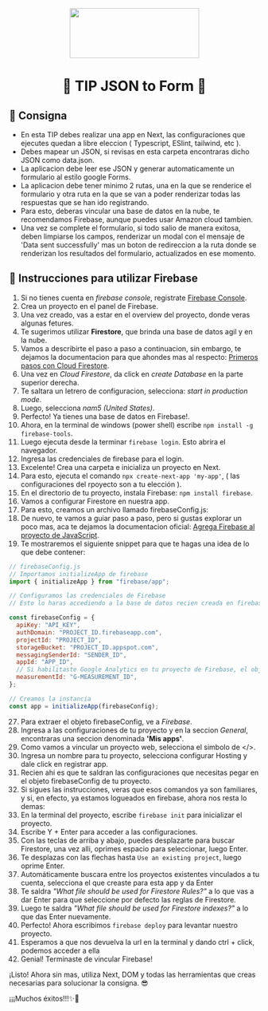 <div style="text-align:center">
    <img width="260" height="100" src="https://d31uz8lwfmyn8g.cloudfront.net/Assets/logo-henry-white-lg.png"/>
</div>

<h1 align="center">
💪 TIP JSON to Form 💪
</h1>

## **🔎 Consigna**

- En esta TIP debes realizar una app en Next, las configuraciones que ejecutes
  quedan a libre eleccion ( Typescript, ESlint, tailwind, etc ).
- Debes mapear un JSON, si revisas en esta carpeta encontraras dicho JSON como
  data.json.
- La aplicacion debe leer ese JSON y generar automaticamente un formulario al
  estilo google Forms.
- La aplicacion debe tener minimo 2 rutas, una en la que se renderice el
  formulario y otra ruta en la que se van a poder renderizar todas las
  respuestas que se han ido registrando.
- Para esto, deberas vincular una base de datos en la nube, te recomendamos
  Firebase, aunque puedes usar Amazon cloud tambien.
- Una vez se complete el formulario, si todo salio de manera exitosa, deben
  limpiarse los campos, renderizar un modal con el mensaje de 'Data sent
  successfully' mas un boton de redireccion a la ruta donde se renderizan los
  resultados del formulario, actualizados en ese momento.

## **📝 Instrucciones para utilizar Firebase**

1. Si no tienes cuenta en _firebase console_, registrate
   [Firebase Console](https://console.firebase.google.com/).
2. Crea un proyecto en el panel de Firebase.
3. Una vez creado, vas a estar en el overview del proyecto, donde veras algunas
   fetures.
4. Te sugerimos utilizar **Firestore**, que brinda una base de datos agil y en
   la nube.
5. Vamos a describirte el paso a paso a continuacion, sin embargo, te dejamos la
   documentacion para que ahondes mas al respecto:
   [Primeros pasos con Cloud Firestore](https://firebase.google.com/docs/firestore/quickstart?hl=es-419).
6. Una vez en _Cloud Firestore_, da click en _create Database_ en la parte
   superior derecha.
7. Te saltara un letrero de configuracion, selecciona: _start in production
   mode_.
8. Luego, selecciona _nam5 (United States)_.
9. Perfecto! Ya tienes una base de datos en Firebase!.
10. Ahora, en la terminal de windows (power shell) escribe
    `npm install -g firebase-tools`.
11. Luego ejecuta desde la terminar `firebase login`. Esto abrira el navegador.
12. Ingresa las credenciales de firebase para el login.
13. Excelente! Crea una carpeta e inicializa un proyecto en Next.
14. Para esto, ejecuta el comando `npx create-next-app 'my-app'`, ( las
    configuraciones del rpoyecto son a tu elección ).
15. En el directorio de tu proyecto, instala Firebase: `npm install firebase`.
16. Vamos a configurar Firestore en nuestra app.
17. Para esto, creamos un archivo llamado firebaseConfig.js:
18. De nuevo, te vamos a guiar paso a paso, pero si gustas explorar un poco mas,
    aca te dejamos la documentacion oficial:
    [Agrega Firebase al proyecto de JavaScript](https://firebase.google.com/docs/web/setup?hl=es-419).
19. Te mostraremos el siguiente snippet para que te hagas una idea de lo que
    debe contener:

```javascript
// firebaseConfig.js
// Importamos initializeApp de firebase
import { initializeApp } from "firebase/app";

// Configuramos las credenciales de Firebase
// Esto lo haras accediendo a la base de datos recien creada en firebase, ya lo explicaremos mas adelante

const firebaseConfig = {
  apiKey: "API_KEY",
  authDomain: "PROJECT_ID.firebaseapp.com",
  projectId: "PROJECT_ID",
  storageBucket: "PROJECT_ID.appspot.com",
  messagingSenderId: "SENDER_ID",
  appId: "APP_ID",
  // Si habilitaste Google Analytics en tu proyecto de Firebase, el objeto de configuración contiene el campo measurementId
  measurementId: "G-MEASUREMENT_ID",
};

// Creamos la instancia
const app = initializeApp(firebaseConfig);
```

27. Para extraer el objeto firebaseConfig, ve a _Firebase_.
28. Ingresa a las configuraciones de tu proyecto y en la seccion _General_,
    encontraras una seccion denominada **'Mis apps'**.
29. Como vamos a vincular un proyecto web, selecciona el simbolo de </>.
30. Ingresa un nombre para tu proyecto, selecciona configurar Hosting y dale
    click en registrar app.
31. Recien ahi es que te saldran las configuraciones que necesitas pegar en el
    objeto firebaseConfig de tu proyecto.
32. Si sigues las instrucciones, veras que esos comandos ya son familiares, y
    si, en efecto, ya estamos logueados en firebase, ahora nos resta lo demas:
33. En la terminal del proyecto, escribe `firebase init` para inicializar el
    proyecto.
34. Escribe Y + Enter para acceder a las configuraciones.
35. Con las teclas de arriba y abajo, puedes desplazarte para buscar Firestore,
    una vez alli, oprimes espacio para seleccionar, luego Enter.
36. Te desplazas con las flechas hasta `Use an existing project`, luego oprime
    Enter.
37. Automáticamente buscara entre los proyectos existentes vinculados a tu
    cuenta, selecciona el que creaste para esta app y da Enter
38. Te saldra _"What file should be used for Firestore Rules?"_ a lo que vas a
    dar Enter para que seleccione por defecto las reglas de Firestore.
39. Luego te saldra _"What file should be used for Firestore indexes?"_ a lo que
    das Enter nuevamente.
40. Perfecto! Ahora escribimos `firebase deploy` para levantar nuestro proyecto.
41. Esperamos a que nos devuelva la url en la terminal y dando ctrl + click,
    podemos acceder a ella
42. Genial! Terminaste de vincular Firebase!

¡Listo! Ahora sin mas, utiliza Next, DOM y todas las herramientas que creas
necesarias para solucionar la consigna. 😎

¡¡¡Muchos éxitos!!!✨🚀

